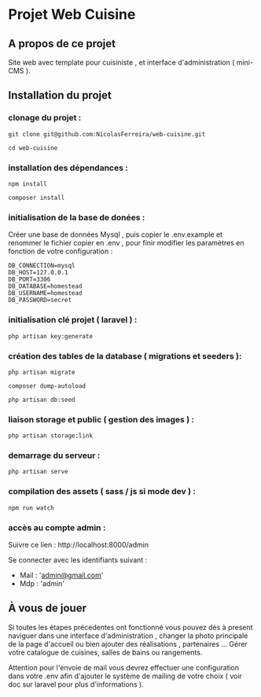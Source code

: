 # Projet Web Cuisine 

## A propos de ce projet 

Site web avec template pour cuisiniste , et interface d'administration ( mini-CMS ).

## Installation du projet 

### clonage du projet :
```
git clone git@github.com:NicolasFerreira/web-cuisine.git 

cd web-cuisine
```

### installation des dépendances :
```
npm install 

composer install 
```

### initialisation de la base de donées : 

Créer une base de données Mysql , puis copier le .env.example et renommer le fichier copier en .env , pour finir modifier les paramètres en fonction de votre configuration : 

```
DB_CONNECTION=mysql
DB_HOST=127.0.0.1
DB_PORT=3306
DB_DATABASE=homestead
DB_USERNAME=homestead
DB_PASSWORD=secret
```

### initialisation clé projet ( laravel ) :

```
php artisan key:generate
```

### création des tables de la database ( migrations et seeders ): 

```
php artisan migrate

composer dump-autoload

php artisan db:seed
```

### liaison storage et public ( gestion des images ) :

```
php artisan storage:link
```

### demarrage du serveur : 

```
php artisan serve
```

### compilation des assets ( sass / js si mode dev ) : 

```
npm run watch
```

### accès au compte admin : 

Suivre ce lien : http://localhost:8000/admin 

Se connecter avec les identifiants suivant : 
- Mail : 'admin@gmail.com'
- Mdp : 'admin' 

## À vous de jouer 

Si toutes les étapes précedentes ont fonctionné vous pouvez dès à present naviguer dans une interface d'administration , changer la photo principale de la page d'accueil ou bien ajouter des réalisations , partenaires ... Gérer votre catalogue de cuisines, salles de bains ou rangements.

Attention pour l'envoie de mail vous devrez effectuer une configuration dans votre .env afin d'ajouter le système de mailing de votre choix ( voir doc sur laravel pour plus d'informations ).
